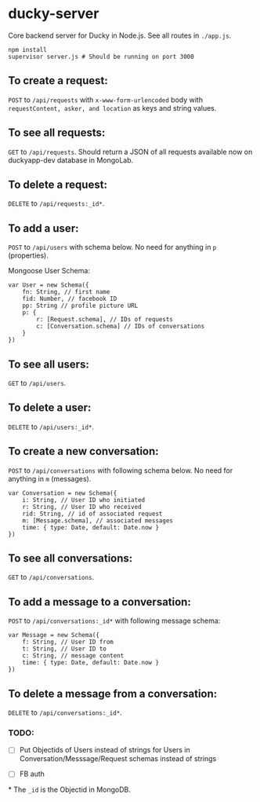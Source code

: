 # ducky-server

Core backend server for Ducky in Node.js. See all routes in ```./app.js```.

```
npm install
supervisor server.js # Should be running on port 3000
```

## To create a request:

```POST``` to ```/api/requests``` with ```x-www-form-urlencoded``` body with ```requestContent, asker, and location``` as keys and string values.

## To see all requests:

```GET``` to ```/api/requests```. Should return a JSON of all requests available now on duckyapp-dev database in MongoLab.

## To delete a request:

```DELETE``` to ```/api/requests:_id*```. 

## To add a user:

```POST``` to ```/api/users``` with schema below. No need for anything in ```p``` (properties).

Mongoose User Schema:
```
var User = new Schema({
	fn: String, // first name
	fid: Number, // facebook ID
	pp: String // profile picture URL
	p: {
		r: [Request.schema], // IDs of requests
		c: [Conversation.schema] // IDs of conversations
	}
})
```

## To see all users:
```GET``` to ```/api/users```.

## To delete a user:
```DELETE``` to ```/api/users:_id*```. 

## To create a new conversation:
```POST``` to ```/api/conversations``` with following schema below. No need for anything in ```m``` (messages).

```
var Conversation = new Schema({
	i: String, // User ID who initiated
	r: String, // User ID who received
	rid: String, // id of associated request
	m: [Message.schema], // associated messages
	time: { type: Date, default: Date.now }
})
```

## To see all conversations:
```GET``` to ```/api/conversations```.

## To add a message to a conversation:
```POST``` to ```/api/conversations:_id*``` with following message schema:

```
var Message = new Schema({
	f: String, // User ID from
	t: String, // User ID to
	c: String, // message content
	time: { type: Date, default: Date.now }
})
```

## To delete a message from a conversation:
```DELETE``` to ```/api/conversations:_id*```. 

### TODO:
- [ ] Put Objectids of Users instead of strings for Users in Conversation/Messsage/Request schemas instead of strings
- [ ] FB auth


\* The ```_id``` is the Objectid in MongoDB.

